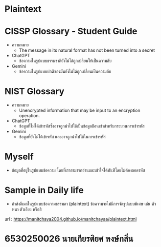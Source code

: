 # Plaintext
# CISSP Glossary - Student Guide
  - ความหมาย
    - The message in its natural format has not been turned into a secret
  - ChatGPT
    - ข้อความในรูปแบบธรรมชาติยังไม่ได้ถูกเปลี่ยนให้เป็นความลับ 
  - Gemini
    - ข้อความในรูปแบบปกติของมันยังไม่ได้ถูกเปลี่ยนเป็นความลับ

# NIST Glossary
  - ความหมาย
    - Unencrypted information that may be input to an encryption operation.
  - ChatGPT
    - ข้อมูลที่ไม่ได้เข้ารหัสซึ่งอาจถูกนำไปใช้เป็นข้อมูลป้อนเข้าสำหรับกระบวนการเข้ารหัส
  - Gemini
    - ข้อมูลที่ยังไม่ได้เข้ารหัส และอาจถูกนำไปใช้ในการเข้ารหัส 
 
# Myself
  - ข้อมูลที่อยู่ในรูปแบบข้อความ โดยที่เราสามารถอ่านและเข้าใจได้ทันทีโดยไม่ต้องถอดรหัส

# Sample in Daily life
  - ถ้าส่งอีเมลในรูปแบบข้อความธรรมดา (plaintext) ข้อความจะไม่มีการจัดรูปแบบพิเศษ เช่น ตัวหนา ตัวเอียง หรือสี

url : https://manitchaya2004.github.io/manitchayaa/plaintext.html

# 6530250026 นายเกียรติยศ หงษ์กลิ่น

